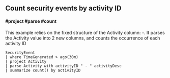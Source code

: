 ## Count security events by activity ID
#### #project #parse #count

This example relies on the fixed structure of the Activity column: <ID>-<Name>.
It parses the Activity value into 2 new columns, and counts the occurrence of each activity ID
```OQL
SecurityEvent
| where TimeGenerated > ago(30m) 
| project Activity 
| parse Activity with activityID " - " activityDesc
| summarize count() by activityID
```